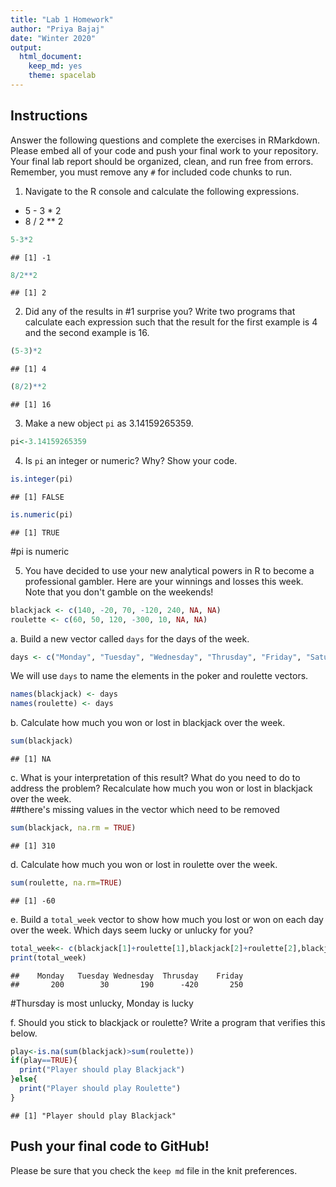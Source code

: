 ```yaml
---
title: "Lab 1 Homework"
author: "Priya Bajaj"
date: "Winter 2020"
output:
  html_document:
    keep_md: yes
    theme: spacelab
---
```


## Instructions
Answer the following questions and complete the exercises in RMarkdown. Please embed all of your code and push your final work to your repository. Your final lab report should be organized, clean, and run free from errors. Remember, you must remove any `#` for included code chunks to run.  

1. Navigate to the R console and calculate the following expressions.  
  + 5 - 3 * 2  
  + 8 / 2 ** 2  

```r
5-3*2
```

```
## [1] -1
```

```r
8/2**2
```

```
## [1] 2
```

2. Did any of the results in #1 surprise you? Write two programs that calculate each expression such that the result for the first example is 4 and the second example is 16.  

```r
(5-3)*2
```

```
## [1] 4
```

```r
(8/2)**2
```

```
## [1] 16
```

3. Make a new object `pi` as 3.14159265359.  

```r
pi<-3.14159265359
```

4. Is `pi` an integer or numeric? Why? Show your code. 

```r
is.integer(pi)
```

```
## [1] FALSE
```

```r
is.numeric(pi)
```

```
## [1] TRUE
```
#pi is numeric

5. You have decided to use your new analytical powers in R to become a professional gambler. Here are your winnings and losses this week. Note that you don't gamble on the weekends!  

```r
blackjack <- c(140, -20, 70, -120, 240, NA, NA)
roulette <- c(60, 50, 120, -300, 10, NA, NA)
```

a. Build a new vector called `days` for the days of the week. 

```r
days <- c("Monday", "Tuesday", "Wednesday", "Thrusday", "Friday", "Saturday", "Sunday")
```

We will use `days` to name the elements in the poker and roulette vectors.

```r
names(blackjack) <- days
names(roulette) <- days
```

b. Calculate how much you won or lost in blackjack over the week.  

```r
sum(blackjack) 
```

```
## [1] NA
```

c. What is your interpretation of this result? What do you need to do to address the problem? Recalculate how much you won or lost in blackjack over the week.  
##there's missing values in the vector which need to be removed


```r
sum(blackjack, na.rm = TRUE)
```

```
## [1] 310
```

d. Calculate how much you won or lost in roulette over the week.  

```r
sum(roulette, na.rm=TRUE)
```

```
## [1] -60
```

e. Build a `total_week` vector to show how much you lost or won on each day over the week. Which days seem lucky or unlucky for you?

```r
total_week<- c(blackjack[1]+roulette[1],blackjack[2]+roulette[2],blackjack[3]+roulette[3],blackjack[4]+roulette[4],blackjack[5]+roulette[5])
print(total_week)
```

```
##    Monday   Tuesday Wednesday  Thrusday    Friday 
##       200        30       190      -420       250
```
#Thursday is most unlucky, Monday is lucky

f. Should you stick to blackjack or roulette? Write a program that verifies this below.  

```r
play<-is.na(sum(blackjack)>sum(roulette))
if(play==TRUE){
  print("Player should play Blackjack")
}else{
  print("Player should play Roulette")
}
```

```
## [1] "Player should play Blackjack"
```

## Push your final code to GitHub!
Please be sure that you check the `keep md` file in the knit preferences.   
